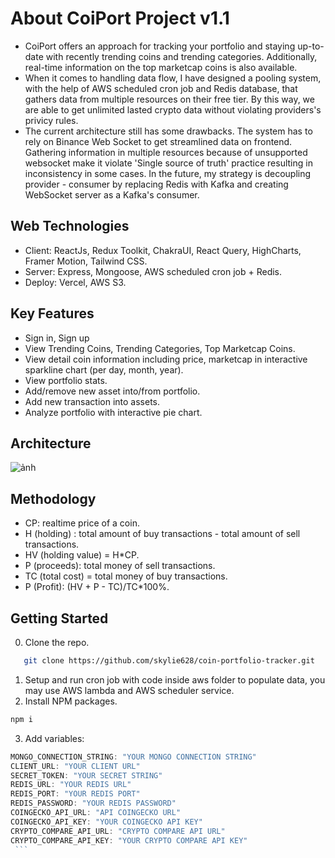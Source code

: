 # About CoiPort Project v1.1

- CoiPort offers an approach for tracking your portfolio and staying up-to-date with recently trending coins and trending categories. Additionally, real-time information on the top marketcap coins is also available.
- When it comes to handling data flow, I have designed a pooling system, with the help of AWS scheduled cron job and Redis database, that gathers data from multiple resources on their free tier. By this way, we are able to get unlimited lasted crypto data without violating providers's privicy rules.
- The current architecture still has some drawbacks. The system has to rely on Binance Web Socket to get streamlined data on frontend. Gathering information in multiple resources because of unsupported websocket make it violate 'Single source of truth' practice resulting in inconsistency in some cases. In the future, my strategy is decoupling provider - consumer by replacing Redis with Kafka and creating WebSocket server as a Kafka's consumer.

## Web Technologies

- Client: ReactJs, Redux Toolkit, ChakraUI, React Query, HighCharts, Framer Motion, Tailwind CSS.
- Server: Express, Mongoose, AWS scheduled cron job + Redis.
- Deploy: Vercel, AWS S3.

## Key Features

- Sign in, Sign up
- View Trending Coins, Trending Categories, Top Marketcap Coins.
- View detail coin information including price, marketcap in interactive sparkline chart (per day, month, year).
- View portfolio stats.
- Add/remove new asset into/from portfolio.
- Add new transaction into assets.
- Analyze portfolio with interactive pie chart.

## Architecture

![ảnh](https://github.com/skylie628/coin-portfolio-tracker/assets/37264206/882b0794-59e9-4e70-ac1a-796db6eeda57)

## Methodology

- CP: realtime price of a coin.
- H (holding) : total amount of buy transactions - total amount of sell transactions.
- HV (holding value) = H\*CP.
- P (proceeds): total money of sell transactions.
- TC (total cost) = total money of buy transactions.
- P (Profit): (HV + P - TC)/TC\*100%.

## Getting Started

0. Clone the repo.

```sh
   git clone https://github.com/skylie628/coin-portfolio-tracker.git
```

1. Setup and run cron job with code inside aws folder to populate data, you may use AWS lambda and AWS scheduler service.
2. Install NPM packages.

```sh
npm i
```

3. Add variables:

````js
MONGO_CONNECTION_STRING: "YOUR MONGO CONNECTION STRING"
CLIENT_URL: "YOUR CLIENT URL"
SECRET_TOKEN: "YOUR SECRET STRING"
REDIS_URL: "YOUR REDIS URL"
REDIS_PORT: "YOUR REDIS PORT"
REDIS_PASSWORD: "YOUR REDIS PASSWORD"
COINGECKO_API_URL: "API COINGECKO URL"
COINGECKO_API_KEY: "YOUR COINGECKO API KEY"
CRYPTO_COMPARE_API_URL: "CRYPTO COMPARE API URL"
CRYPTO_COMPARE_API_KEY: "YOUR CRYPTO COMPARE API KEY"
 ```
````
